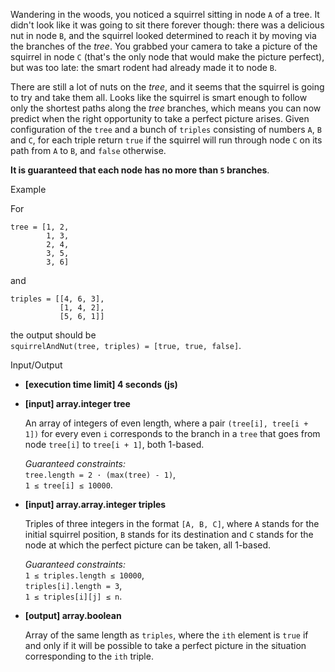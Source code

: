
Wandering in the woods, you noticed a squirrel sitting in node  `A`  of a  tree. It didn't look like it was going to sit there forever though: there was a delicious nut in node  `B`, and the squirrel looked determined to reach it by moving via the branches of the  _tree_. You grabbed your camera to take a picture of the squirrel in node  `C`  (that's the only node that would make the picture perfect), but was too late: the smart rodent had already made it to node  `B`.

There are still a lot of nuts on the  _tree_, and it seems that the squirrel is going to try and take them all. Looks like the squirrel is smart enough to follow only the shortest paths along the  _tree_  branches, which means you can now predict when the right opportunity to take a perfect picture arises. Given configuration of the  `tree`  and a bunch of  `triples`  consisting of numbers  `A`,  `B`  and  `C`, for each triple return  `true`  if the squirrel will run through node  `C`  on its path from  `A`  to  `B`, and  `false`  otherwise.

**It is guaranteed that each node has no more than  `5`  branches**.

Example

For

```
tree = [1, 2,
        1, 3,
        2, 4,
        3, 5,
        3, 6]

```

and

```
triples = [[4, 6, 3],
           [1, 4, 2],
           [5, 6, 1]]

```

the output should be  
`squirrelAndNut(tree, triples) = [true, true, false]`.

Input/Output

-   **[execution time limit] 4 seconds (js)**
    
-   **[input] array.integer tree**
    
    An array of integers of even length, where a pair  `(tree[i], tree[i + 1])`  for every even  `i`  corresponds to the branch in a  `tree`  that goes from node  `tree[i]`  to  `tree[i + 1]`, both 1-based.
    
    _Guaranteed constraints:_  
    `tree.length = 2 · (max(tree) - 1)`,  
    `1 ≤ tree[i] ≤ 10000`.
    
-   **[input] array.array.integer triples**
    
    Triples of three integers in the format  `[A, B, C]`, where  `A`  stands for the initial squirrel position,  `B`  stands for its destination and  `C`  stands for the node at which the perfect picture can be taken, all 1-based.
    
    _Guaranteed constraints:_  
    `1 ≤ triples.length ≤ 10000`,  
    `triples[i].length = 3`,  
    `1 ≤ triples[i][j] ≤ n`.
    
-   **[output] array.boolean**
    
    Array of the same length as  `triples`, where the  `ith`  element is  `true`  if and only if it will be possible to take a perfect picture in the situation corresponding to the  `ith`  triple.
